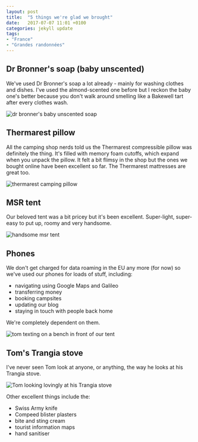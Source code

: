 ```yaml
---
layout: post
title:  "5 things we're glad we brought"
date:   2017-07-07 11:01 +0100
categories: jekyll update
tags:
- "France"
- "Grandes randonnées"
---
```


## Dr Bronner's soap (baby unscented)

We've used Dr Bronner's soap a lot already - mainly for washing clothes and dishes. I've used the almond-scented one before but I reckon the baby one's better because you don't walk around smelling like a Bakewell tart after every clothes wash. 

![dr bronner's baby unscented soap](https://github.com/tombye/trexit/raw/gh-pages/assets/images/doctor-bronners-soap.jpg)

## Thermarest pillow

All the camping shop nerds told us the Thermarest compressible pillow was definitely the thing. It's filled with memory foam cutoffs, which expand when you unpack the pillow. It felt a bit flimsy in the shop but the ones we bought online have been excellent so far. The Thermarest mattresses are great too.

![thermarest camping pillow](https://github.com/tombye/trexit/raw/gh-pages/assets/images/thermarest-pillow.jpg)

## MSR tent

Our beloved tent was a bit pricey but it's been excellent. Super-light, super-easy to put up, roomy and very handsome.

![handsome msr tent](https://github.com/tombye/trexit/raw/gh-pages/assets/images/msr-tent.jpg)

## Phones

We don't get charged for data roaming in the EU any more (for now) so we've used our phones for loads of stuff, including:

* navigating using Google Maps and Galileo
* transferring money 
* booking campsites
* updating our blog
* staying in touch with people back home

We're completely dependent on them.

![tom texting on a bench in front of our tent](https://github.com/tombye/trexit/raw/gh-pages/assets/images/tom-on-phone-at-campsite.jpg)

## Tom's Trangia stove

I've never seen Tom look at anyone, or anything, the way he looks at his Trangia stove. 

![Tom looking lovingly at his Trangia stove](https://github.com/tombye/trexit/raw/gh-pages/assets/images/tom-and-trangia.jpg)

Other excellent things include the:

* Swiss Army knife
* Compeed blister plasters
* bite and sting cream
* tourist information maps
* hand sanitiser
